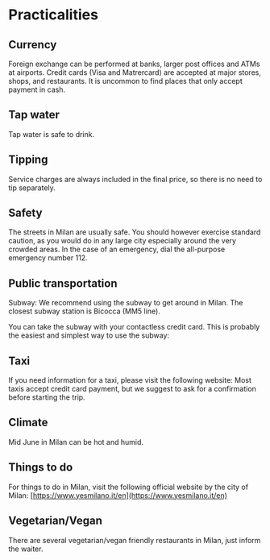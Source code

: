 # Practicalities

## Currency

Foreign exchange can be performed at banks, larger post offices and ATMs at airports. Credit cards (Visa and Matrercard) are accepted at major stores, shops, and restaurants.
It is uncommon to find places that only accept payment in cash.

## Tap water

Tap water is safe to drink.

## Tipping

Service charges are always included in the final price, so there is no need to tip separately.

## Safety

The streets in Milan are usually safe. You should however exercise standard caution, as you would do in any large city especially around the very crowded areas. In the case of an emergency, dial the all-purpose emergency number 112.

## Public transportation

Subway: We recommend using the subway to get around in Milan. The
closest subway station is Bicocca (MM5 line).

You can take the subway with your contactless credit card. This is probably the easiest and simplest way to use the subway: 

## Taxi

If you need information for a taxi, please visit the following website: 
Most taxis accept credit card payment, but we suggest to ask for a
confirmation before starting the trip.

## Climate

Mid June in Milan can be hot and humid.

## Things to do

For things to do in Milan, visit the following official website by the city of Milan: [https://www.yesmilano.it/en](https://www.yesmilano.it/en)

## Vegetarian/Vegan

There are several vegetarian/vegan friendly restaurants in Milan, just inform the waiter.
